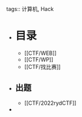 tags:: 计算机, Hack

- # 目录
	- [[CTF/WEB]]
	- [[CTF/WP]]
	- [[CTF/找比赛]]
- ## 出题
	- [[CTF/2022rydCTF]]
-